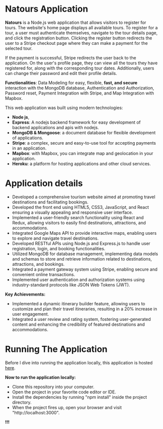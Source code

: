# Natours Application

**Natours** is a Node.js web application that allows visitors to register for tours. The website's home page displays all available tours. To register for a tour, a user must authenticate themselves, navigate to the tour details page, and click the registration button. Clicking the register button redirects the user to a Stripe checkout page where they can make a payment for the selected tour.

If the payment is successful, Stripe redirects the user back to the application. On the user's profile page, they can view all the tours they have registered for, along with the corresponding tour dates. Additionally, users can change their password and edit their profile details.


**Functionalities**: Data Modeling for easy, flexible, **fast, and secure** interaction with the MongoDB database, Authentication and Authorization, Password reset, Payment Integration with Stripe, and Map Integration with Mapbox. 



This web application was built using modern technologies: 
  - **Node js**, 
  - **Express**: A nodejs backend framework for easy development of backend applications and apis with nodejs. 
  - **MongoDB & Mongoose**: a document database for flexible development of applications.
  - **Stripe**: a complex, secure and easy-to-use tool for accepting payments in an application.
  - **Mapbox**: with Mapbox, you can integrate map and geolocation in your application.
  - **Heroku**: a platform for hosting applications and other cloud services.

# Application details
- Developed a comprehensive tourism website aimed at promoting travel destinations and facilitating bookings.
- Developed the front end using HTML5, CSS3, JavaScript, and React ensuring a visually appealing and
  responsive user interface.
- Implemented a user-friendly search functionality using React and Redux, allowing visitors to easily find
  destinations, attractions, and accommodations.
- Integrated Google Maps API to provide interactive maps, enabling users to explore and navigate travel
  destinations.
- Developed RESTful APIs using Node.js and Express.js to handle user registration, login, and booking
functionalities.
- Utilized MongoDB for database management, implementing data models and schemas to store and
retrieve information related to destinations, attractions, and bookings.
- Integrated a payment gateway system using Stripe, enabling secure and convenient online
transactions.
- Implemented user authentication and authorization systems using industry-standard protocols like
JSON Web Tokens (JWT).

**Key Achievements:**
- Implemented a dynamic itinerary builder feature, allowing users to customize and plan their travel itineraries,
resulting in a 20% increase in user engagement.
- Integrated a user review and rating system, fostering user-generated content and enhancing the credibility of
featured destinations and accommodations.




# Running The Application

Before I dive into running the application locally, this application is hosted [here](https://sheltered-brook-60505.herokuapp.com/).

**Now to run the application locally:**
  - Clone this repository into your computer.
  - Open the project in your favorite code editor or IDE.
  - Install the dependencies by running "npm install" inside the project directory.
  - When the project fires up, open your browser and visit "http://localhost:3000".
  
  **!!!**
